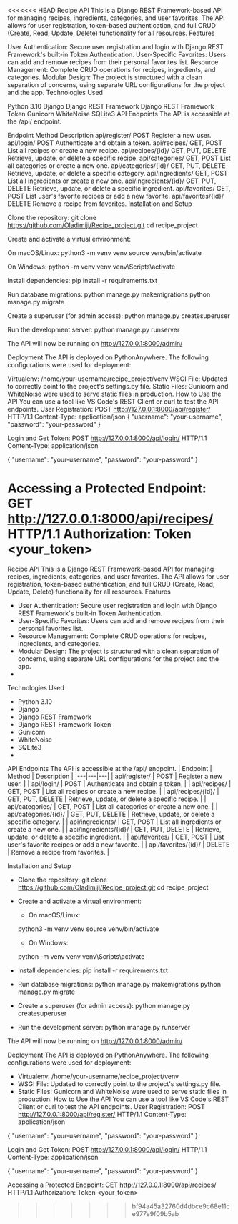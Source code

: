 <<<<<<< HEAD
Recipe API This is a Django REST Framework-based API for managing recipes, ingredients, categories, and user favorites. The API allows for user registration, token-based authentication, and full CRUD (Create, Read, Update, Delete) functionality for all resources. Features

User Authentication: Secure user registration and login with Django REST Framework's built-in Token Authentication.
User-Specific Favorites: Users can add and remove recipes from their personal favorites list.
Resource Management: Complete CRUD operations for recipes, ingredients, and categories.
Modular Design: The project is structured with a clean separation of concerns, using separate URL configurations for the project and the app.
Technologies Used

Python 3.10
Django
Django REST Framework
Django REST Framework Token
Gunicorn
WhiteNoise
SQLite3
API Endpoints The API is accessible at the /api/ endpoint.

Endpoint	Method	Description
api/register/	POST	Register a new user.
api/login/	POST	Authenticate and obtain a token.
api/recipes/	GET, POST	List all recipes or create a new recipe.
api/recipes/{id}/	GET, PUT, DELETE	Retrieve, update, or delete a specific recipe.
api/categories/	GET, POST	List all categories or create a new one.
api/categories/{id}/	GET, PUT, DELETE	Retrieve, update, or delete a specific category.
api/ingredients/	GET, POST	List all ingredients or create a new one.
api/ingredients/{id}/	GET, PUT, DELETE	Retrieve, update, or delete a specific ingredient.
api/favorites/	GET, POST	List user's favorite recipes or add a new favorite.
api/favorites/{id}/	DELETE	Remove a recipe from favorites.
Installation and Setup

Clone the repository: git clone https://github.com/Oladimiji/Recipe_project.git cd recipe_project

Create and activate a virtual environment:

On macOS/Linux:
python3 -m venv venv source venv/bin/activate

On Windows:
python -m venv venv venv\Scripts\activate

Install dependencies: pip install -r requirements.txt

Run database migrations: python manage.py makemigrations python manage.py migrate

Create a superuser (for admin access): python manage.py createsuperuser

Run the development server: python manage.py runserver

The API will now be running on http://127.0.0.1:8000/admin/

Deployment The API is deployed on PythonAnywhere. The following configurations were used for deployment:

Virtualenv: /home/your-username/recipe_project/venv
WSGI File: Updated to correctly point to the project's settings.py file.
Static Files: Gunicorn and WhiteNoise were used to serve static files in production. How to Use the API You can use a tool like VS Code's REST Client or curl to test the API endpoints. User Registration: POST http://127.0.0.1:8000/api/register/ HTTP/1.1 Content-Type: application/json
{ "username": "your-username", "password": "your-password" }

Login and Get Token: POST http://127.0.0.1:8000/api/login/ HTTP/1.1 Content-Type: application/json

{ "username": "your-username", "password": "your-password" }

Accessing a Protected Endpoint: GET http://127.0.0.1:8000/api/recipes/ HTTP/1.1 Authorization: Token <your_token>
=======
Recipe API
This is a Django REST Framework-based API for managing recipes, ingredients, categories, and user favorites.
The API allows for user registration, token-based authentication, and full CRUD (Create, Read, Update, Delete) functionality for all resources.
Features
 * User Authentication: Secure user registration and login with Django REST Framework's built-in Token Authentication.
 * User-Specific Favorites: Users can add and remove recipes from their personal favorites list.
 * Resource Management: Complete CRUD operations for recipes, ingredients, and categories.
 * Modular Design: The project is structured with a clean separation of concerns, using separate URL configurations for the project and the app.
 * 
Technologies Used
 * Python 3.10
 * Django
 * Django REST Framework
 * Django REST Framework Token
 * Gunicorn
 * WhiteNoise
 * SQLite3
 * 
API Endpoints
The API is accessible at the /api/ endpoint.
| Endpoint | Method | Description |
|---|---|---|
| api/register/ | POST | Register a new user. |
| api/login/ | POST | Authenticate and obtain a token. |
| api/recipes/ | GET, POST | List all recipes or create a new recipe. |
| api/recipes/{id}/ | GET, PUT, DELETE | Retrieve, update, or delete a specific recipe. |
| api/categories/ | GET, POST | List all categories or create a new one. |
| api/categories/{id}/ | GET, PUT, DELETE | Retrieve, update, or delete a specific category. |
| api/ingredients/ | GET, POST | List all ingredients or create a new one. |
| api/ingredients/{id}/ | GET, PUT, DELETE | Retrieve, update, or delete a specific ingredient. |
| api/favorites/ | GET, POST | List user's favorite recipes or add a new favorite. |
| api/favorites/{id}/ | DELETE | Remove a recipe from favorites. |

Installation and Setup
 * Clone the repository:
   git clone https://github.com/Oladimiji/Recipe_project.git
cd recipe_project

 * Create and activate a virtual environment:
   * On macOS/Linux:
   <!-- end list -->
   python3 -m venv venv
source venv/bin/activate

   * On Windows:
   <!-- end list -->
   python -m venv venv
venv\Scripts\activate

 * Install dependencies:
   pip install -r requirements.txt

 * Run database migrations:
   python manage.py makemigrations
python manage.py migrate

 * Create a superuser (for admin access):
   python manage.py createsuperuser

 * Run the development server:
   python manage.py runserver

The API will now be running on http://127.0.0.1:8000/admin/

Deployment
The API is deployed on PythonAnywhere. The following configurations were used for deployment:
 * Virtualenv: /home/your-username/recipe_project/venv
 * WSGI File: Updated to correctly point to the project's settings.py file.
 * Static Files: Gunicorn and WhiteNoise were used to serve static files in production.
How to Use the API
You can use a tool like VS Code's REST Client or curl to test the API endpoints.
User Registration:
POST http://127.0.0.1:8000/api/register/ HTTP/1.1
Content-Type: application/json

{
    "username": "your-username",
    "password": "your-password"
}

Login and Get Token:
POST http://127.0.0.1:8000/api/login/ HTTP/1.1
Content-Type: application/json

{
    "username": "your-username",
    "password": "your-password"
}

Accessing a Protected Endpoint:
GET http://127.0.0.1:8000/api/recipes/ HTTP/1.1
Authorization: Token <your_token>
>>>>>>> bf94a45a32760d4dbce9c68e11ce977e9f09b5ab
